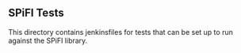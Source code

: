 SPiFI Tests
-----------

This directory contains jenkinsfiles for tests that can be set up to run against
the SPiFI library.



